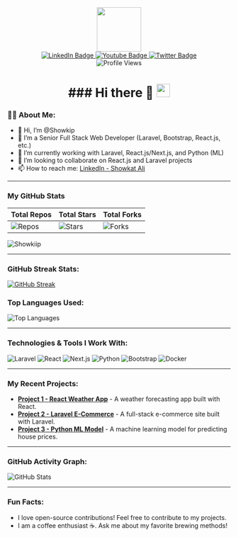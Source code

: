 <div id="header" align="center">
  <img src="https://media.giphy.com/media/M9gbBd9nbDrOTu1Mqx/giphy.gif" width="100"/>
  <div id="badges">
    <a href="https://www.linkedin.com/in/showkii-paa/">
      <img src="https://img.shields.io/badge/LinkedIn-blue?style=for-the-badge&logo=linkedin&logoColor=white" alt="LinkedIn Badge"/>
    </a>
    <a href="https://www.youtube.com/channel/UCo3zIfbzJr_rkgzbY52SI9Q">
      <img src="https://img.shields.io/badge/YouTube-red?style=for-the-badge&logo=youtube&logoColor=white" alt="Youtube Badge"/>
    </a>
    <a href="https://twitter.com/your-twitter-username">
      <img src="https://img.shields.io/badge/Twitter-blue?style=for-the-badge&logo=twitter&logoColor=white" alt="Twitter Badge"/>
    </a>
  </div>
  <img src="https://komarev.com/ghpvc/?username=Showkiip&style=flat-square&color=blue" alt="Profile Views"/>
  <h1>
    ### Hi there 👋
    <img src="https://media.giphy.com/media/hvRJCLFzcasrR4ia7z/giphy.gif" width="30px"/>
  </h1>
</div>

### :man_technologist: About Me:
- 👋 Hi, I’m @Showkip
- 👀 I’m a Senior Full Stack Web Developer (Laravel, Bootstrap, React.js, etc.)
- 🌱 I’m currently working with Laravel, React.js/Next.js, and Python (ML)
- 💞️ I’m looking to collaborate on React.js and Laravel projects
- 📫 How to reach me: [LinkedIn - Showkat Ali](https://www.linkedin.com/in/showkii-paa/)

---

### My GitHub Stats

| **Total Repos** | **Total Stars** | **Total Forks** |
|-----------------|-----------------|-----------------|
| ![Repos](https://img.shields.io/badge/repos-10-blue) | ![Stars](https://img.shields.io/badge/stars-150-yellow) | ![Forks](https://img.shields.io/badge/forks-30-green) |

<p align="left">
  <img src="https://komarev.com/ghpvc/?username=Showkiip&label=Profile%200views&color=129e00&style=plastic" alt="Showkiip" />
</p>

<hr/>

### GitHub Streak Stats:
[![GitHub Streak](https://streak-stats.demolab.com/?user=Showkiip&theme=dark)](https://git.io/streak-stats)

### Top Languages Used:
![Top Languages](https://github-readme-stats.vercel.app/api/top-langs/?username=Showkiip&show_icons=true&locale=en&layout=compact&theme=radical)



<hr/>

### Technologies & Tools I Work With:
![Laravel](https://img.shields.io/badge/Laravel-FF2D20?style=for-the-badge&logo=laravel&logoColor=white)
![React](https://img.shields.io/badge/React-61DAFB?style=for-the-badge&logo=react&logoColor=black)
![Next.js](https://img.shields.io/badge/Next.js-000000?style=for-the-badge&logo=next.js&logoColor=white)
![Python](https://img.shields.io/badge/Python-3776AB?style=for-the-badge&logo=python&logoColor=white)
![Bootstrap](https://img.shields.io/badge/Bootstrap-7952B3?style=for-the-badge&logo=bootstrap&logoColor=white)
![Docker](https://img.shields.io/badge/Docker-2496ED?style=for-the-badge&logo=docker&logoColor=white)

---

### My Recent Projects:
- [**Project 1 - React Weather App**](https://github.com/Showkiip/react-weather-app) - A weather forecasting app built with React.
- [**Project 2 - Laravel E-Commerce**](https://github.com/Showkiip/laravel-ecommerce) - A full-stack e-commerce site built with Laravel.
- [**Project 3 - Python ML Model**](https://github.com/Showkiip/python-ml-model) - A machine learning model for predicting house prices.

---

### GitHub Activity Graph:

![GitHub Stats](https://github-readme-stats.vercel.app/api?username=Showkiip&show_icons=true&theme=radical)


<hr/>

### Fun Facts:
- I love open-source contributions! Feel free to contribute to my projects.
- I am a coffee enthusiast ☕. Ask me about my favorite brewing methods!
